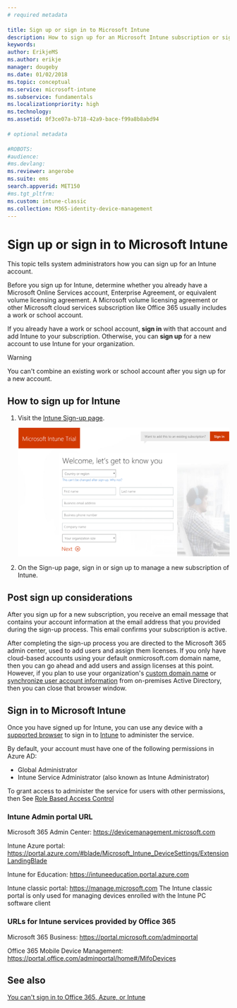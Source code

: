 ```yaml
---
# required metadata

title: Sign up or sign in to Microsoft Intune
description: How to sign up for an Microsoft Intune subscription or sign in to start with your subscription.
keywords:
author: ErikjeMS
ms.author: erikje
manager: dougeby
ms.date: 01/02/2018
ms.topic: conceptual
ms.service: microsoft-intune
ms.subservice: fundamentals
ms.localizationpriority: high
ms.technology:
ms.assetid: 0f3ce07a-b718-42a9-bace-f99a8b8abd94

# optional metadata

#ROBOTS:
#audience:
#ms.devlang:
ms.reviewer: angerobe
ms.suite: ems
search.appverid: MET150
#ms.tgt_pltfrm:
ms.custom: intune-classic
ms.collection: M365-identity-device-management
---
```



# Sign up or sign in to Microsoft Intune

This topic tells system administrators how you can sign up for an Intune account.

Before you sign up for Intune, determine whether you already have a Microsoft Online Services account, Enterprise Agreement, or equivalent volume licensing agreement. A Microsoft volume licensing agreement or other Microsoft cloud services subscription like Office 365 usually includes a work or school account.

If you already have a work or school account, **sign in** with that account and add Intune to your subscription. Otherwise, you can **sign up** for a new account to use Intune for your organization.

>[!WARNING]
>You can't combine an existing work or school account after you sign up for a new account.

## How to sign up for Intune

1. Visit the [Intune Sign-up page](https://admin.microsoft.com/Signup/Signup.aspx?OfferId=40BE278A-DFD1-470a-9EF7-9F2596EA7FF9&dl=INTUNE_A&ali=1#0%20).

   ![Screenshot of the Microsoft Intune Trial account signup web page](./media/account-sign-up/account-sign-up-site.png)

2. On the Sign-up page, sign in or sign up to manage a new subscription of Intune.

## Post sign up considerations

After you sign up for a new subscription, you receive an email message that contains your account information at the email address that you provided during the sign-up process. This email confirms your subscription is active.

After completing the sign-up process you are directed to the Microsoft 365 admin center, used to add users and assign them licenses. If you only have cloud-based accounts using your default onmicrosoft.com domain name, then you can go ahead and add users and assign licenses at this point. However, if you plan to use your organization's [custom domain name](custom-domain-name-configure.md) or [synchronize user account information](users-add.md#sync-active-directory-and-add-users-to-intune) from on-premises Active Directory, then you can close that browser window.

## Sign in to Microsoft Intune

Once you have signed up for Intune, you can use any device with a [supported browser](supported-devices-browsers.md#intune-supported-web-browsers) to sign in to [Intune](https://go.microsoft.com/fwlink/?linkid=2090973) to administer the service.

By default, your account must have one of the following permissions in Azure AD:

- Global Administrator
- Intune Service Administrator (also known as Intune Administrator)

To grant access to administer the service for users with other permissions, then See [Role Based Access Control](role-based-access-control.md)

### Intune Admin portal URL

Microsoft 365 Admin Center: https://devicemanagement.microsoft.com

Intune Azure portal: https://portal.azure.com/#blade/Microsoft_Intune_DeviceSettings/ExtensionLandingBlade

Intune for Education: https://intuneeducation.portal.azure.com

Intune classic portal: https://manage.microsoft.com
The Intune classic portal is only used for managing devices enrolled with the Intune PC software client

### URLs for Intune services provided by Office 365

Microsoft 365 Business: https://portal.microsoft.com/adminportal

Office 365 Mobile Device Management: https://portal.office.com/adminportal/home#/MifoDevices

## See also

[You can't sign in to Office 365, Azure, or Intune](https://support.microsoft.com/help/2412085)
